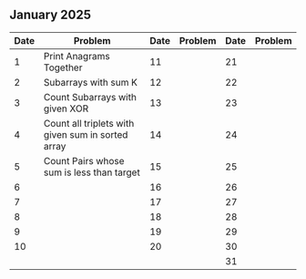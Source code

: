 ## January 2025

| Date | Problem                                           | Date | Problem | Date | Problem |
| ---- | ------------------------------------------------- | ---- | ------- | ---- | ------- |
| 1    | Print Anagrams Together                           | 11   |         | 21   |         |
| 2    | Subarrays with sum K                              | 12   |         | 22   |         |
| 3    | Count Subarrays with given XOR                    | 13   |         | 23   |         |
| 4    | Count all triplets with given sum in sorted array | 14   |         | 24   |         |
| 5    | Count Pairs whose sum is less than target         | 15   |         | 25   |         |
| 6    |                                                   | 16   |         | 26   |         |
| 7    |                                                   | 17   |         | 27   |         |
| 8    |                                                   | 18   |         | 28   |         |
| 9    |                                                   | 19   |         | 29   |         |
| 10   |                                                   | 20   |         | 30   |         |
|      |                                                   |      |         | 31   |         |
